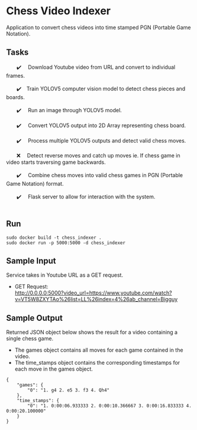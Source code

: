 # Chess Video Indexer
Application to convert chess videos into time stamped PGN (Portable Game Notation).

## Tasks
&emsp;&emsp;:heavy_check_mark:&emsp; Download Youtube video from URL and convert to individual frames.</br></br>
&emsp;&emsp;:heavy_check_mark:&emsp;Train YOLOV5 computer vision model to detect chess pieces and boards.</br></br>
&emsp;&emsp;:heavy_check_mark:&emsp; Run an image through YOLOV5 model.</br></br>
&emsp;&emsp;:heavy_check_mark:&emsp; Convert YOLOV5 output into 2D Array representing chess board.</br></br>
&emsp;&emsp;:heavy_check_mark:&emsp; Process multiple YOLOV5 outputs and detect valid chess moves.</br></br>
&emsp;&emsp;❌&emsp; Detect reverse moves and catch up moves ie. If chess game in video starts traversing game backwards.</br></br>
&emsp;&emsp;:heavy_check_mark:&emsp; Combine chess moves into valid chess games in PGN (Portable Game Notation) format.</br></br>
&emsp;&emsp;:heavy_check_mark:&emsp; Flask server to allow for interaction with the system.</br></br>

## Run
```
sudo docker build -t chess_indexer . 
sudo docker run -p 5000:5000 -d chess_indexer
```

## Sample Input
Service takes in Youtube URL as a GET request. </br>
- GET Request: </br>http://0.0.0.0:5000?video_url=https://www.youtube.com/watch?v=VT5W8ZXYTAo%26list=LL%26index=4%26ab_channel=Bigguy

## Sample Output
Returned JSON object below shows the result for a video containing a single chess game.
 - The games object contains all moves for each game contained in the video.
 - The time_stamps object contains the corresponding timestamps for each move in the games object.
```
{
    "games": {
        "0": "1. g4 2. e5 3. f3 4. Qh4"
    },
    "time_stamps": {
        "0": "1. 0:00:06.933333 2. 0:00:10.366667 3. 0:00:16.833333 4. 0:00:20.100000"
    }
}
```



